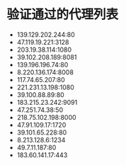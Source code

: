 # 验证通过的代理列表

 - 139.129.202.244:80
 - 47.119.19.221:3128
 - 203.19.38.114:1080
 - 39.102.208.189:8081
 - 139.196.196.74:80
 - 8.220.136.174:8008
 - 117.74.65.207:80
 - 221.231.13.198:1080
 - 39.100.88.89:80
 - 183.215.23.242:9091
 - 47.251.74.38:50
 - 218.75.102.198:8000
 - 47.91.109.17:1720
 - 39.101.65.228:80
 - 8.213.128.6:1234
 - 49.7.11.187:80
 - 183.60.141.17:443
